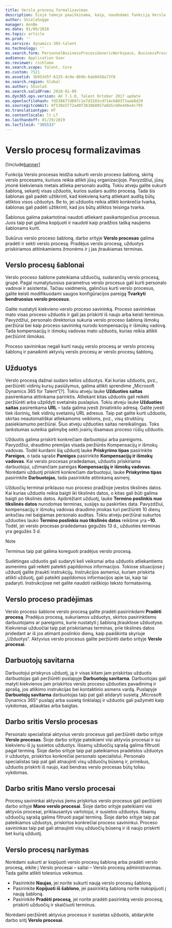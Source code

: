 ```yaml
---
title: Verslo procesų formalizavimas
description: Šioje temoje paaiškinama, kaip, naudodami funkciją Verslo procesas, galite sukurti verslo proceso šabloną, skirtą procesams, kuriuos reikia atlikti jūsų organizacijoje.
author: ShielaSogge
manager: AnnBe
ms.date: 01/09/2018
ms.topic: article
ms.prod: ''
ms.service: dynamics-365-talent
ms.technology: ''
ms.search.form: PersonnelBusinessProcessGenericWorkspace, BusinessProcessGenericTemplateListpage, BusinessProcessGenericMyTemplates, BusinessProcessGroupAssignment
audience: Application User
ms.reviewer: rschloma
ms.search.scope: Talent, Core
ms.custom: 7521
ms.assetid: 3b953d5f-6325-4c9e-8b9b-6ab0458a73f8
ms.search.region: Global
ms.author: ShielaS
ms.search.validFrom: 2018-01-09
ms.dyn365.ops.version: AX 7.1.0, Talent October 2017 update
ms.openlocfilehash: fd538677d897c1e7d3103cd714c688373aab8d29
ms.sourcegitcommit: 0f530e5f72a40f383868957a6b5cb0e446e4c795
ms.translationtype: HT
ms.contentlocale: lt-LT
ms.lasthandoff: 01/29/2019
ms.locfileid: "305533"
---
```

# <a name="formalize-business-processes"></a>Verslo procesų formalizavimas

[!include[banner](includes/banner.md)]

Funkcija Verslo procesas leidžia sukurti verslo proceso šabloną, skirtą verslo procesams, kuriuos reikia atlikti jūsų organizacijoje. Pavyzdžiui, jūsų įmonė kiekvienais metais atlieka personalo auditą. Tokiu atveju galite sukurti šabloną, sekantį visas užduotis, kurios sudaro audito procesą. Tada šis šablonas gali padėti užtikrinti, kad kiekvieną kartą atliekant auditą būtų atliktos visos užduotys. Be to, jei užduotis reikia atlikti konkrečia tvarka, šablonas gali padėti užtikrinti, kad jos būtų atliktos teisinga tvarka.

Šablonus galima pakartotinai naudoti atliekant pasikartojančius procesus. Juos taip pat galima kopijuoti ir naudoti kaip pradžios tašką naujiems šablonams kurti.

Sukūrus verslo proceso šabloną, darbo srityje **Verslo procesas** galima pradėti ir sekti verslo procesą. Pradėjus verslo procesą, užduotys priskiriamos atitinkamiems žmonėms ir į jas įtraukiamas terminas.

## <a name="business-process-templates"></a>Verslo procesų šablonai
Verslo proceso šablone pateikiama užduočių, sudarančių verslo procesą, grupė. Pagal numatytuosius parametrus verslo procesus gali kurti personalo vadovai ir asistentai. Tačiau vaidmenis, galinčius kurti verslo procesus, galite keisti modifikuodami saugos konfigūracijos pareigą **Tvarkyti bendruosius verslo procesus**.

Galite nustatyti kiekvieno verslo proceso savininką. Proceso savininkas mato visas proceso užduotis ir gali jas priskirti iš naujo arba keisti terminus. Pavyzdžiui, personalo direktorius sukuria verslo proceso šabloną išmokų peržiūrai bei kaip proceso savininką nurodo kompensacijų ir išmokų vadovą. Tada kompensacijų ir išmokų vadovas mato užduotis, kurias reikia atlikti peržiūrint išmokas.

Proceso savininkas negali kurti naujų verslo procesų ar verslo procesų šablonų ir panaikinti aktyvių verslo procesų ar verslo procesų šablonų.

## <a name="tasks"></a>Užduotys
Verslo procesą dažnai sudaro kelios užduotys. Kai kurias užduotis, pvz., peržiūrėti vidinių kursų pasiūlymus, galima atlikti sprendime „Microsoft Dynamics 365 for Talent“[?]. Tokiu atveju lauke **Užduoties saitas** pasirenkama atitinkama parinktis. Atliekant kitas užduotis gali reikėti peržiūrėti arba užpildyti svetainės puslapius. Tokiu atveju lauke **Užduoties saitas** pasirenkama **URL** – tada galima įvesti žiniatinklio adresą. Galite įvesti tiek išorinių, tiek vidinių svetainių URL adresus. Taip pat galite kurti užduotis, skirtas neautomatiškai atliekamoms veikloms, pvz., visų struktūrų pasiekiamumo peržiūrai. Šiuo atveju užduoties saitas nereikalingas. Toks lankstumas suteikia galimybę sekti įvairių išsamaus proceso rūšių užduotis.

Užduotis galima priskirti konkrečiam darbuotojui arba pareigoms. Pavyzdžiui, draudimo premijas visada peržiūrės Kompensacijų ir išmokų vadovas. Todėl kurdami šią užduotį lauke **Priskyrimo tipas** pasirinkite **Pareigos**, o tada sąraše **Pareigos** pasirinkite **Kompensacijų ir išmokų vadovas**. Kai verslo procesas pradedamas, užduotis priskiriama darbuotojui, užimančiam pareigas **Kompensacijų ir išmokų vadovas**. Norėdami užduotį priskirti konkrečiam darbuotojui, lauke **Priskyrimo tipas** pasirinkite **Darbuotojas**, tada pasirinkite atitinkamą asmenį.

Užduočių terminai priklauso nuo proceso pradžioje įvestos tikslinės datos. Kai kurias užduotis reikia baigti iki tikslinės datos, o kitas gali būti galima baigti po tikslinės datos. Apibrėžiant užduotį, lauke **Termino poslinkis nuo tikslinės datos** nurodomas terminas, susijęs su paskirties data. Pavyzdžiui, kompensacijų ir išmokų vadovas draudimo įmokas turi peržiūrėti 10 dienų anksčiau nei baigiamas personalo auditas. Tokiu atveju peržiūrai sukurtos užduoties lauko **Termino poslinkis nuo tikslinės datos** reikšmė yra **–10**. Todėl, jei verslo procesas pradedamas gegužės 13 d., užduoties terminas yra gegužės 3 d.

> [!NOTE]
> Terminus taip pat galima koreguoti pradėjus verslo procesą.

Sudėtingas užduotis gali sudaryti keli veiksmai arba užduotis atliekantiems asmenims gali reikėti pateikti papildomos informacijos. Tokiose situacijose į užduotį galite įtraukti instrukcijų. Instrukcijos asmeniui, kuriam priskirta atlikti užduotį, gali pateikti papildomos informacijos apie tai, kaip tai padaryti. Instrukcijose net galite naudoti raiškiojo teksto formatavimą.

## <a name="starting-a-business-process"></a>Verslo proceso pradėjimas
Verslo proceso šablone verslo procesą galite pradėti pasirinkdami **Pradėti procesą**. Pradėjus procesą, sukuriamos užduotys, skirtos pasirinktiems darbuotojams ar pareigoms, kurie nustatyti į šabloną įtrauktose užduotyse. Kiekvienai užduočiai taip pat priskiriamas terminas, prie tikslinės datos pridedant ar iš jos atimant poslinkio dienų, kaip paaiškinta skyriuje „Užduotys“. Aktyvius verslo procesus galite peržiūrėti darbo srityje **Verslo procesai**.

## <a name="employee-self-service"></a>Darbuotojų savitarna
Darbuotojui priskyrus užduotį, ją ir visas kitam jam priskirtas užduotis darbuotojas gali peržiūrėti puslapyje **Darbuotojų savitarna**. Darbuotojas gali matyti kiekvienos jam priskirtos verslo proceso užduoties pavadinimą ir aprašą, jos atlikimo instrukcijas bei kontaktinio asmens vardą. Puslapyje **Darbuotojų savitarna** darbuotojas taip pat gali atidaryti susietą „Microsoft Dynamics 365“ puslapį arba susietą tinklalapį ir užduotis gali pažymėti kaip vykdomas, atšauktas arba baigtas.

## <a name="business-process-workspace"></a>Darbo sritis Verslo procesas
Personalo specialistai aktyvius verslo procesus gali peržiūrėti darbo srityje **Verslo procesas**. Šioje darbo srityje pateikiami visi aktyvūs procesai ir su kiekvienu iš jų susietos užduotys. Išsamų užduočių sąrašą galima filtruoti pagal terminą. Šioje darbo srityje taip pat pateikiamos pradelstos užduotys ir užduotys, priskirtos konkrečiai personalo specialistui. Personalo specialistas taip pat gali atnaujinti visų užduočių būseną ir, prireikus, užduotis priskirti iš naujo, kad bendras verslo procesas būtų toliau vykdomas.

## <a name="my-business-processes-workspace"></a>Darbo sritis Mano verslo procesai
Procesų savininkai aktyvius jiems priskirtus verslo procesus gali peržiūrėti darbo srityje **Mano verslo procesai**. Šioje darbo srityje pateikiami visi aktyvūs procesai, priklausantys vartotojui, ir susietos užduotys. Išsamų užduočių sąrašą galima filtruoti pagal terminą. Šioje darbo srityje taip pat pateikiamos užduotys, priskirtos konkrečiai proceso savininkui. Proceso savininkas taip pat gali atnaujinti visų užduočių būseną ir iš naujo priskirti bet kurią užduotį.

## <a name="navigating-business-processes"></a>Verslo procesų naršymas
Norėdami sukurti ar kopijuoti verslo procesų šabloną arba pradėti verslo procesą, eikite į Verslo procesai – saitai – Verslo procesų administravimas. Tada galite atlikti tolesnius veiksmus.

- Pasirinkite **Naujas**, jei norite sukurti naują verslo procesų šabloną.
- Pasirinkite **Kopijuoti iš šablono**, jei pasirinktą šabloną norite nukopijuoti į naują šabloną.
- Pasirinkite **Pradėti procesą**, jei norite pradėti pasirinktą verslo procesą, priskirti užduočių ir skaičiuoti terminus.

Norėdami peržiūrėti aktyvius procesus ir susietas užduotis, atidarykite darbo sritį **Verslo procesai**.


